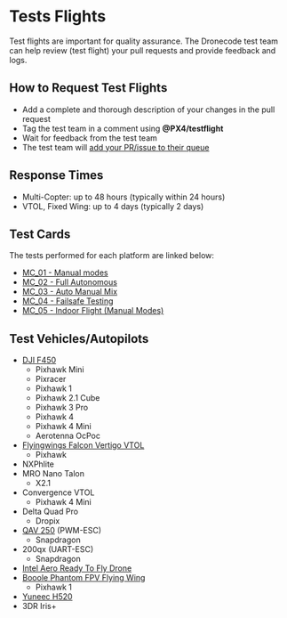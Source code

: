 # Tests Flights

Test flights are important for quality assurance. 
The Dronecode test team can help review (test flight) your pull requests and provide feedback and logs.

## How to Request Test Flights

* Add a complete and thorough description of your changes in the pull request
* Tag the test team in a comment using **@PX4/testflight** 
* Wait for feedback from the test team
* The test team will [add your PR/issue to their queue](https://github.com/PX4/Firmware/projects/18)

## Response Times

* Multi-Copter: up to 48 hours (typically within 24 hours)
* VTOL, Fixed Wing: up to 4 days (typically 2 days)

## Test Cards

The tests performed for each platform are linked below: 

* [MC_01 - Manual modes](../test_cards/mc_01_manual_modes.md)
* [MC_02 - Full Autonomous](../test_cards/mc_02_full_autonomous.md)
* [MC_03 - Auto Manual Mix](../test_cards/mc_03_auto_manual_mix.md)
* [MC_04 - Failsafe Testing](../test_cards/mc_04_failsafe_testing.md)
* [MC_05 - Indoor Flight (Manual Modes)](../test_cards/mc_05_indoor_flight_manual_modes.md)


## Test Vehicles/Autopilots

* [DJI F450](http://px4.io/portfolio/dji-flamewheel-450/)
  * Pixhawk Mini
  * Pixracer
  * Pixhawk 1
  * Pixhawk 2.1 Cube
  * Pixhawk 3 Pro
  * Pixhawk 4
  * Pixhawk 4 Mini 
  * Aerotenna OcPoc
* [Flyingwings Falcon Vertigo VTOL](http://px4.io/portfolio/falcon-vertigo-hybrid-vtol/)
  * Pixhawk
* NXPhlite
* MRO Nano Talon
  * X2.1
* Convergence VTOL
  * Pixhawk 4 Mini
* Delta Quad Pro
  * Dropix
* [QAV 250](http://px4.io/portfolio/multicopter-portfolio/) (PWM-ESC)
  * Snapdragon 
* 200qx (UART-ESC)
  * Snapdragon 
* [Intel Aero Ready To Fly Drone](http://px4.io/portfolio/intel-aero-ready-fly-drone/)
* [Booole Phantom FPV Flying Wing](https://hobbyking.com/en_us/phantom-fpv-flying-wing-epo-airplane-1550mm-v2-kit.html?___store=en_us)
  * Pixhawk 1
* [Yuneec H520](http://px4.io/portfolio/yuneec-h520-hexacopter/)
* 3DR Iris+
